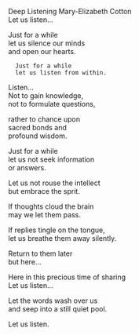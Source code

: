 Deep Listening  Mary-Elizabeth Cotton  
Let us listen…  
  
   Just for a while  
   let us silence our minds  
   and open our hearts.  
  
      Just for a while  
      let us listen from within.  
  
Listen…  
Not to gain knowledge,  
not to formulate questions,  
  
rather to chance upon  
sacred bonds and  
profound wisdom.  
  
Just for a while  
let us not seek information  
or answers.  
  
Let us not rouse the intellect  
but embrace the sprit.  
  
If thoughts cloud the brain  
may we let them pass.  
  
If replies tingle on the tongue,  
let us breathe them away silently.  
  
Return to them later  
but here…  
  
Here in this precious time of sharing  
Let us listen…  
  
Let the words wash over us  
and seep into a still quiet pool.  
  
Let us listen.  
